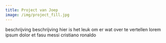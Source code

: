 ```yaml
---
title: Project van Joep
image: /img/project_fill.jpg
---
```


beschrijving beschrijving hier is het leuk om er wat over te vertellen lorem ipsum dolor et fasu messi cristiano ronaldo